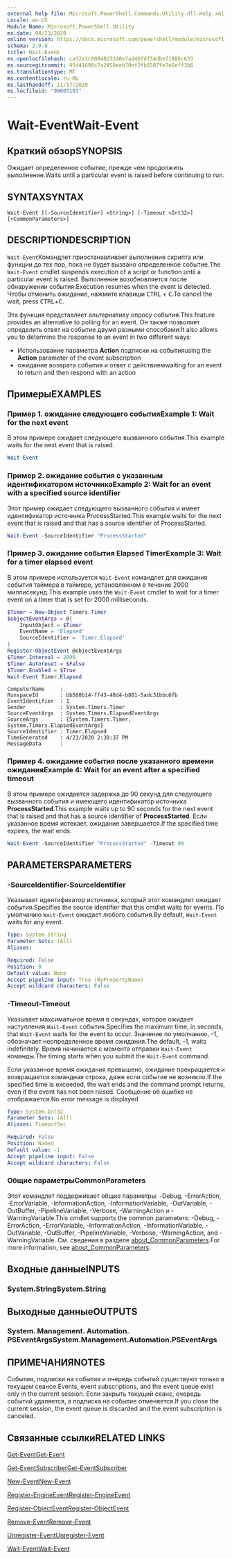 ```yaml
---
external help file: Microsoft.PowerShell.Commands.Utility.dll-Help.xml
Locale: en-US
Module Name: Microsoft.PowerShell.Utility
ms.date: 04/23/2020
online version: https://docs.microsoft.com/powershell/module/microsoft.powershell.utility/wait-event?view=powershell-7.2&WT.mc_id=ps-gethelp
schema: 2.0.0
title: Wait-Event
ms.openlocfilehash: caf2a1c80848d3140e7ad46fdf54dbe71886c633
ms.sourcegitcommit: 95d41698c7a2450eeb70ef2fb6507fe7e6eff3b6
ms.translationtype: MT
ms.contentlocale: ru-RU
ms.lasthandoff: 11/17/2020
ms.locfileid: "99603103"
---
```

# <span data-ttu-id="adfcc-102">Wait-Event</span><span class="sxs-lookup"><span data-stu-id="adfcc-102">Wait-Event</span></span>

## <span data-ttu-id="adfcc-103">Краткий обзор</span><span class="sxs-lookup"><span data-stu-id="adfcc-103">SYNOPSIS</span></span>
<span data-ttu-id="adfcc-104">Ожидает определенное событие, прежде чем продолжить выполнение.</span><span class="sxs-lookup"><span data-stu-id="adfcc-104">Waits until a particular event is raised before continuing to run.</span></span>

## <span data-ttu-id="adfcc-105">SYNTAX</span><span class="sxs-lookup"><span data-stu-id="adfcc-105">SYNTAX</span></span>

```
Wait-Event [[-SourceIdentifier] <String>] [-Timeout <Int32>] [<CommonParameters>]
```

## <span data-ttu-id="adfcc-106">DESCRIPTION</span><span class="sxs-lookup"><span data-stu-id="adfcc-106">DESCRIPTION</span></span>

<span data-ttu-id="adfcc-107">`Wait-Event`Командлет приостанавливает выполнение скрипта или функции до тех пор, пока не будет вызвано определенное событие.</span><span class="sxs-lookup"><span data-stu-id="adfcc-107">The `Wait-Event` cmdlet suspends execution of a script or function until a particular event is raised.</span></span> <span data-ttu-id="adfcc-108">Выполнение возобновляется после обнаружении события.</span><span class="sxs-lookup"><span data-stu-id="adfcc-108">Execution resumes when the event is detected.</span></span> <span data-ttu-id="adfcc-109">Чтобы отменить ожидание, нажмите клавиши <kbd>CTRL</kbd> + <kbd>C</kbd>.</span><span class="sxs-lookup"><span data-stu-id="adfcc-109">To cancel the wait, press <kbd>CTRL</kbd>+<kbd>C</kbd>.</span></span>

<span data-ttu-id="adfcc-110">Эта функция представляет альтернативу опросу события.</span><span class="sxs-lookup"><span data-stu-id="adfcc-110">This feature provides an alternative to polling for an event.</span></span> <span data-ttu-id="adfcc-111">Он также позволяет определить ответ на событие двумя разными способами:</span><span class="sxs-lookup"><span data-stu-id="adfcc-111">It also allows you to determine the response to an event in two different ways:</span></span>

- <span data-ttu-id="adfcc-112">Использование параметра **Action** подписки на события</span><span class="sxs-lookup"><span data-stu-id="adfcc-112">using the **Action** parameter of the event subscription</span></span>
- <span data-ttu-id="adfcc-113">ожидание возврата события и ответ с действием</span><span class="sxs-lookup"><span data-stu-id="adfcc-113">waiting for an event to return and then respond with an action</span></span>

## <span data-ttu-id="adfcc-114">Примеры</span><span class="sxs-lookup"><span data-stu-id="adfcc-114">EXAMPLES</span></span>

### <span data-ttu-id="adfcc-115">Пример 1. ожидание следующего события</span><span class="sxs-lookup"><span data-stu-id="adfcc-115">Example 1: Wait for the next event</span></span>

<span data-ttu-id="adfcc-116">В этом примере ожидает следующего вызванного события.</span><span class="sxs-lookup"><span data-stu-id="adfcc-116">This example waits for the next event that is raised.</span></span>

```powershell
Wait-Event
```

### <span data-ttu-id="adfcc-117">Пример 2. ожидание события с указанным идентификатором источника</span><span class="sxs-lookup"><span data-stu-id="adfcc-117">Example 2: Wait for an event with a specified source identifier</span></span>

<span data-ttu-id="adfcc-118">Этот пример ожидает следующего вызванного события и имеет идентификатор источника ProcessStarted.</span><span class="sxs-lookup"><span data-stu-id="adfcc-118">This example waits for the next event that is raised and that has a source identifier of ProcessStarted.</span></span>

```powershell
Wait-Event -SourceIdentifier "ProcessStarted"
```

### <span data-ttu-id="adfcc-119">Пример 3. ожидание события Elapsed Timer</span><span class="sxs-lookup"><span data-stu-id="adfcc-119">Example 3: Wait for a timer elapsed event</span></span>

<span data-ttu-id="adfcc-120">В этом примере используется `Wait-Event` командлет для ожидания события таймера в таймере, установленном в течение 2000 миллисекунд.</span><span class="sxs-lookup"><span data-stu-id="adfcc-120">This example uses the `Wait-Event` cmdlet to wait for a timer event on a timer that is set for 2000 milliseconds.</span></span>

```powershell
$Timer = New-Object Timers.Timer
$objectEventArgs = @{
    InputObject = $Timer
    EventName = 'Elapsed'
    SourceIdentifier = 'Timer.Elapsed'
}
Register-ObjectEvent @objectEventArgs
$Timer.Interval = 2000
$Timer.Autoreset = $False
$Timer.Enabled = $True
Wait-Event Timer.Elapsed
```

```Output
ComputerName     :
RunspaceId       : bb560b14-ff43-48d4-b801-5adc31bbc6fb
EventIdentifier  : 1
Sender           : System.Timers.Timer
SourceEventArgs  : System.Timers.ElapsedEventArgs
SourceArgs       : {System.Timers.Timer, System.Timers.ElapsedEventArgs}
SourceIdentifier : Timer.Elapsed
TimeGenerated    : 4/23/2020 2:30:37 PM
MessageData      :
```

### <span data-ttu-id="adfcc-121">Пример 4. ожидание события после указанного времени ожидания</span><span class="sxs-lookup"><span data-stu-id="adfcc-121">Example 4: Wait for an event after a specified timeout</span></span>

<span data-ttu-id="adfcc-122">В этом примере ожидается задержка до 90 секунд для следующего вызванного события и имеющего идентификатор источника **ProcessStarted**.</span><span class="sxs-lookup"><span data-stu-id="adfcc-122">This example waits up to 90 seconds for the next event that is raised and that has a source identifier of **ProcessStarted**.</span></span> <span data-ttu-id="adfcc-123">Если указанное время истекает, ожидание завершается.</span><span class="sxs-lookup"><span data-stu-id="adfcc-123">If the specified time expires, the wait ends.</span></span>

```powershell
Wait-Event -SourceIdentifier "ProcessStarted" -Timeout 90
```

## <span data-ttu-id="adfcc-124">PARAMETERS</span><span class="sxs-lookup"><span data-stu-id="adfcc-124">PARAMETERS</span></span>

### <span data-ttu-id="adfcc-125">-SourceIdentifier</span><span class="sxs-lookup"><span data-stu-id="adfcc-125">-SourceIdentifier</span></span>

<span data-ttu-id="adfcc-126">Указывает идентификатор источника, который этот командлет ожидает события.</span><span class="sxs-lookup"><span data-stu-id="adfcc-126">Specifies the source identifier that this cmdlet waits for events.</span></span>
<span data-ttu-id="adfcc-127">По умолчанию `Wait-Event` ожидает любого события.</span><span class="sxs-lookup"><span data-stu-id="adfcc-127">By default, `Wait-Event` waits for any event.</span></span>

```yaml
Type: System.String
Parameter Sets: (All)
Aliases:

Required: False
Position: 0
Default value: None
Accept pipeline input: True (ByPropertyName)
Accept wildcard characters: False
```

### <span data-ttu-id="adfcc-128">-Timeout</span><span class="sxs-lookup"><span data-stu-id="adfcc-128">-Timeout</span></span>

<span data-ttu-id="adfcc-129">Указывает максимальное время в секундах, которое ожидает наступления `Wait-Event` события.</span><span class="sxs-lookup"><span data-stu-id="adfcc-129">Specifies the maximum time, in seconds, that `Wait-Event` waits for the event to occur.</span></span> <span data-ttu-id="adfcc-130">Значение по умолчанию, -1, обозначает неопределенное время ожидания.</span><span class="sxs-lookup"><span data-stu-id="adfcc-130">The default, -1, waits indefinitely.</span></span> <span data-ttu-id="adfcc-131">Время начинается с момента отправки `Wait-Event` команды.</span><span class="sxs-lookup"><span data-stu-id="adfcc-131">The timing starts when you submit the `Wait-Event` command.</span></span>

<span data-ttu-id="adfcc-132">Если указанное время ожидания превышено, ожидание прекращается и возвращается командная строка, даже если событие не возникло.</span><span class="sxs-lookup"><span data-stu-id="adfcc-132">If the specified time is exceeded, the wait ends and the command prompt returns, even if the event has not been raised.</span></span> <span data-ttu-id="adfcc-133">Сообщение об ошибке не отображается.</span><span class="sxs-lookup"><span data-stu-id="adfcc-133">No error message is displayed.</span></span>

```yaml
Type: System.Int32
Parameter Sets: (All)
Aliases: TimeoutSec

Required: False
Position: Named
Default value: -1
Accept pipeline input: False
Accept wildcard characters: False
```

### <span data-ttu-id="adfcc-134">Общие параметры</span><span class="sxs-lookup"><span data-stu-id="adfcc-134">CommonParameters</span></span>

<span data-ttu-id="adfcc-135">Этот командлет поддерживает общие параметры: -Debug, -ErrorAction, -ErrorVariable, -InformationAction, -InformationVariable, -OutVariable, -OutBuffer, -PipelineVariable, -Verbose, -WarningAction и -WarningVariable.</span><span class="sxs-lookup"><span data-stu-id="adfcc-135">This cmdlet supports the common parameters: -Debug, -ErrorAction, -ErrorVariable, -InformationAction, -InformationVariable, -OutVariable, -OutBuffer, -PipelineVariable, -Verbose, -WarningAction, and -WarningVariable.</span></span> <span data-ttu-id="adfcc-136">См. сведения в разделе [about_CommonParameters](https://go.microsoft.com/fwlink/?LinkID=113216).</span><span class="sxs-lookup"><span data-stu-id="adfcc-136">For more information, see [about_CommonParameters](https://go.microsoft.com/fwlink/?LinkID=113216).</span></span>

## <span data-ttu-id="adfcc-137">Входные данные</span><span class="sxs-lookup"><span data-stu-id="adfcc-137">INPUTS</span></span>

### <span data-ttu-id="adfcc-138">System.String</span><span class="sxs-lookup"><span data-stu-id="adfcc-138">System.String</span></span>

## <span data-ttu-id="adfcc-139">Выходные данные</span><span class="sxs-lookup"><span data-stu-id="adfcc-139">OUTPUTS</span></span>

### <span data-ttu-id="adfcc-140">System. Management. Automation. PSEventArgs</span><span class="sxs-lookup"><span data-stu-id="adfcc-140">System.Management.Automation.PSEventArgs</span></span>

## <span data-ttu-id="adfcc-141">ПРИМЕЧАНИЯ</span><span class="sxs-lookup"><span data-stu-id="adfcc-141">NOTES</span></span>

<span data-ttu-id="adfcc-142">События, подписки на события и очередь событий существуют только в текущем сеансе.</span><span class="sxs-lookup"><span data-stu-id="adfcc-142">Events, event subscriptions, and the event queue exist only in the current session.</span></span> <span data-ttu-id="adfcc-143">Если закрыть текущий сеанс, очередь событий удаляется, а подписка на событие отменяется.</span><span class="sxs-lookup"><span data-stu-id="adfcc-143">If you close the current session, the event queue is discarded and the event subscription is canceled.</span></span>

## <span data-ttu-id="adfcc-144">Связанные ссылки</span><span class="sxs-lookup"><span data-stu-id="adfcc-144">RELATED LINKS</span></span>

[<span data-ttu-id="adfcc-145">Get-Event</span><span class="sxs-lookup"><span data-stu-id="adfcc-145">Get-Event</span></span>](Get-Event.md)

[<span data-ttu-id="adfcc-146">Get-EventSubscriber</span><span class="sxs-lookup"><span data-stu-id="adfcc-146">Get-EventSubscriber</span></span>](Get-EventSubscriber.md)

[<span data-ttu-id="adfcc-147">New-Event</span><span class="sxs-lookup"><span data-stu-id="adfcc-147">New-Event</span></span>](New-Event.md)

[<span data-ttu-id="adfcc-148">Register-EngineEvent</span><span class="sxs-lookup"><span data-stu-id="adfcc-148">Register-EngineEvent</span></span>](Register-EngineEvent.md)

[<span data-ttu-id="adfcc-149">Register-ObjectEvent</span><span class="sxs-lookup"><span data-stu-id="adfcc-149">Register-ObjectEvent</span></span>](Register-ObjectEvent.md)

[<span data-ttu-id="adfcc-150">Remove-Event</span><span class="sxs-lookup"><span data-stu-id="adfcc-150">Remove-Event</span></span>](Remove-Event.md)

[<span data-ttu-id="adfcc-151">Unregister-Event</span><span class="sxs-lookup"><span data-stu-id="adfcc-151">Unregister-Event</span></span>](Unregister-Event.md)

[<span data-ttu-id="adfcc-152">Wait-Event</span><span class="sxs-lookup"><span data-stu-id="adfcc-152">Wait-Event</span></span>](Wait-Event.md)


